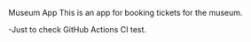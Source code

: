 Museum App
This is an app for booking tickets for the museum. 

-Just to check  GitHub Actions CI test.
